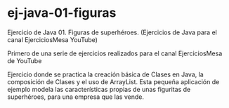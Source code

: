 # ej-java-01-figuras
Ejercicio de Java 01. Figuras de superhéroes. (Ejercicios de Java para el canal EjerciciosMesa YouTube)

Primero de una serie de ejercicios realizados para el canal EjerciciosMesa de YouTube

Ejercicio donde se practica la creación básica de Clases en Java, la composición de Clases y el uso de ArrayList.
Esta pequeña aplicación de ejemplo modela las características propias de unas figuritas de superhéroes, para una empresa que las vende.
